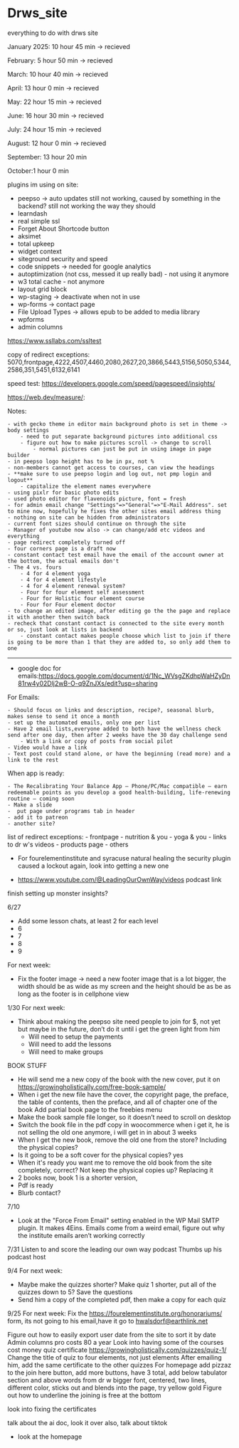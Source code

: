 # Drws_site
everything to do with drws site

January 2025: 10 hour 45 min -> recieved

February: 5 hour 50 min -> recieved

March: 10 hour 40 min -> recieved

April: 13 hour 0 min -> recieved

May: 22 hour 15 min -> recieved

June: 16 hour 30 min -> recieved

July: 24 hour 15 min -> recieved

August: 12 hour 0 min -> recieved

September: 13 hour 20 min

October:1 hour 0 min

plugins im using on site:

- peepso -> auto updates still not working, caused by something in the backend? still not working the way they should
- learndash 
- real simple ssl 
- Forget About Shortcode button 
- aksimet
- total upkeep
- widget context
- siteground security and speed
- code snippets -> needed for google analytics
- autoptimization (not css, messed it up really bad) - not using it anymore
- w3 total cache - not anymore
- layout grid block
- wp-staging -> deactivate when not in use
- wp-forms -> contact page
- File Upload Types -> allows epub to be added to media library
- wpforms
- admin columns

https://www.ssllabs.com/ssltest

copy of redirect exceptions: 5070,frontpage,4222,4507,4460,2080,2627,20,3866,5443,5156,5050,5344,2586,351,5451,6132,6141

speed test:
https://developers.google.com/speed/pagespeed/insights/

https://web.dev/measure/:

Notes:

	- with gecko theme in editor main background photo is set in theme -> body settings
		- need to put separate background pictures into additional css
		- figure out how to make pictures scroll -> change to scroll
			- normal pictures can just be put in using image in page builder
	- in peepso logo height has to be in px, not %
	- non-members cannot get access to courses, can view the headings 
	- **make sure to use peepso login and log out, not pmp login and logout**
		- capitalize the element names everywhere
	- using pixlr for basic photo edits
	- used photo editor for flavenoids picture, font = fresh
	- for admin email change "Settings"=>"General"=>"E-Mail Address". set to mine now, hopefully he fixes the other sites email address thing
	- nothing on site can be hidden from administrators
	- current font sizes should continue on through the site
	- Manager of youtube now also -> can change/add etc videos and everything
	- page redirect completely turned off
	- four corners page is a draft now
 	- constant contact test email have the email of the account owner at the bottom, the actual emails don't
	- The 4 vs. fours
		- 4 for 4 element yoga
		- 4 for 4 element lifestyle
		- 4 for 4 element renewal system?
		- Four for four element self assessment
		- Four for Holistic four element course
		- Four for Four element doctor
  	- to change an edited image, after editing go the the page and replace it with another then switch back
   	- recheck that constant contact is connected to the site every month or so, just look at lists in backend
    	- constant contact makes people choose which list to join if there is going to be more than 1 that they are added to, so only add them to one
--------------------------------------------------------

- google doc for emails:https://docs.google.com/document/d/1Nc_WVsgZKdhpWaHZyDn81rw4y02Dlj2wB-O-q9ZnJXs/edit?usp=sharing

For Emails:

	- Should focus on links and description, recipe?, seasonal blurb, makes sense to send it once a month
 	- set up the automated emails, only one per list
	- Have 2 email lists,everyone added to both have the wellness check send after one day, then after 2 weeks have the 30 day challenge send
		- With a link or copy of posts from social pilot 
	- Video would have a link
	- Text post could stand alone, or have the beginning (read more) and a link to the rest


When app is ready:

	- The Recalibrating Your Balance App – Phone/PC/Mac compatible – earn redeemable points as you develop a good health-building, life-renewing routine – coming soon
	- Make a slide
	-  put page under programs tab in header
 	- add it to patreon
  	- another site?

list of redirect exceptions:
	- frontpage
 	- nutrition & you
  	- yoga & you
   	- links to dr w's videos
    	- products page
     	- others


 
- For fourelementinstitute and syracuse natural healing the security plugin caused a lockout again, look into getting a new one

- https://www.youtube.com/@LeadingOurOwnWay/videos podcast link

finish setting up monster insights?

6/27
- Add some lesson chats, at least 2 for each level
- 	6
- 	7
- 	8
- 	9

For next week:

- Fix the footer image -> need a new footer image that is a lot bigger, the width should be as wide as my screen and the height should be as be as long as the footer is in cellphone view



1/30
For next week:

- Think about making the peepso site need people to join for $, not yet but maybe in the future, don’t do it until i get the green light from him
	- Will need to setup the payments
	- Will need to add the lessons
	- Will need to make groups 


BOOK STUFF
- He will send me a new copy of the book with the new cover, put it on  https://growingholistically.com/free-book-sample/ 
- When i get the new file have the cover, the copyright page, the preface, the table of contents, then the preface, and all of chapter one of the book
  Add partial book page to the freebies menu
- Make the book sample file longer, so it doesn’t need to scroll on desktop
- Switch the book file in the pdf copy in woocommerce when i get it, he is not selling the old one anymore, i will get in in about 3 weeks
- When I get the new book, remove the old one from the store? Including the physical copies?
- Is it going to be a soft cover for the physical copies? yes
- When it's ready you want me to remove the old book from the site completely, correct? Not keep the physical copies up? Replacing it
- 2 books now, book 1 is a shorter version, 
- Pdf is ready
- Blurb contact?


  

7/10
- Look at the "Force From Email" setting enabled in the WP Mail SMTP plugin. It makes 4Eins. Emails come from a weird email, figure out why the institute emails aren’t working correctly

7/31
Listen to and score the leading our own way podcast
Thumbs up his podcast host

9/4
For next week:

- Maybe make the quizzes shorter? Make quiz 1 shorter, put all of the quizzes down to 5? Save the questions
- Send him a  copy of the completed pdf, then make a copy for each quiz

9/25
For next week:
Fix the  https://fourelementinstitute.org/honorariums/  form, its not going to his email,have it go to hwalsdorf@earthlink.net

Figure out how to easily export user date from the site to sort it by date
Admin columns pro costs 80 a year
Look into having some of the courses cost money
quiz certificate https://growingholistically.com/quizzes/quiz-1/  
Change the title of quiz to four elements, not just elements
After emailing him, add the same certificate to the other quizzes
For homepage add pizzaz to the join here button, add more buttons, have 3 total, add below tabulator section and above words from dr w
	bigger font, centered, two lines, different color, sticks out and blends into the page, try yellow gold
Figure out how to underline the joining is free at the bottom

look into fixing the certificates

talk about the ai doc, look it over also, talk about tiktok
- look at the homepage
